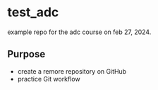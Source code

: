 # test_adc
example repo for the adc course on feb 27, 2024.

## Purpose

- create a remore repository on GitHub
- practice Git workflow
